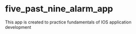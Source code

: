# five_past_nine_alarm_app
This app is created to practice fundamentals of IOS application development
